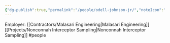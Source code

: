 ```yaml
---
{"dg-publish":true,"permalink":"/people/odell-johnson-jr/","noteIcon":"","created":"2025-05-20T09:18:16.752-05:00"}
---
```


Employer: [[Contractors/Malasari Engineering\|Malasari Engineering]]
[[Projects/Nonconnah Interceptor Sampling\|Nonconnah Interceptor Sampling]]
#people 